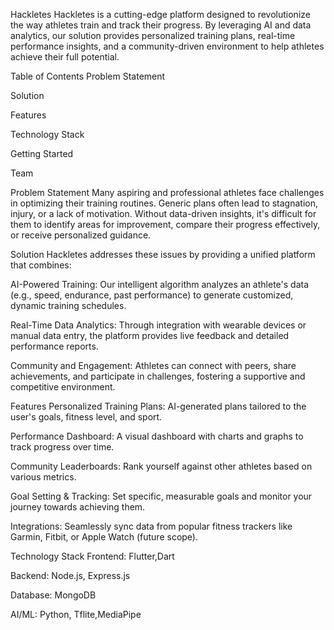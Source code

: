 

Hackletes
Hackletes is a cutting-edge platform designed to revolutionize the way athletes train and track their progress. By leveraging AI and data analytics, our solution provides personalized training plans, real-time performance insights, and a community-driven environment to help athletes achieve their full potential.

Table of Contents
Problem Statement

Solution

Features

Technology Stack

Getting Started

Team

Problem Statement
Many aspiring and professional athletes face challenges in optimizing their training routines. Generic plans often lead to stagnation, injury, or a lack of motivation. Without data-driven insights, it's difficult for them to identify areas for improvement, compare their progress effectively, or receive personalized guidance.

Solution
Hackletes addresses these issues by providing a unified platform that combines:

AI-Powered Training: Our intelligent algorithm analyzes an athlete's data (e.g., speed, endurance, past performance) to generate customized, dynamic training schedules.

Real-Time Data Analytics: Through integration with wearable devices or manual data entry, the platform provides live feedback and detailed performance reports.

Community and Engagement: Athletes can connect with peers, share achievements, and participate in challenges, fostering a supportive and competitive environment.

Features
Personalized Training Plans: AI-generated plans tailored to the user's goals, fitness level, and sport.

Performance Dashboard: A visual dashboard with charts and graphs to track progress over time.

Community Leaderboards: Rank yourself against other athletes based on various metrics.

Goal Setting & Tracking: Set specific, measurable goals and monitor your journey towards achieving them.

Integrations: Seamlessly sync data from popular fitness trackers like Garmin, Fitbit, or Apple Watch (future scope).

Technology Stack
Frontend: Flutter,Dart

Backend: Node.js, Express.js

Database: MongoDB

AI/ML: Python, Tflite,MediaPipe
